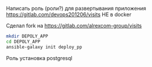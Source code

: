 Написать роль (роли?) для развертывания приложения
https://gitlab.com/devops201206/visits НЕ в docker

Сделал fork на https://gitlab.com/alrexcom-group/visits

```bash
mkdir DEPOLY_APP
cd DEPOLY_APP
ansible-galaxy init deploy_pp
```
Роль
установка postgresql


